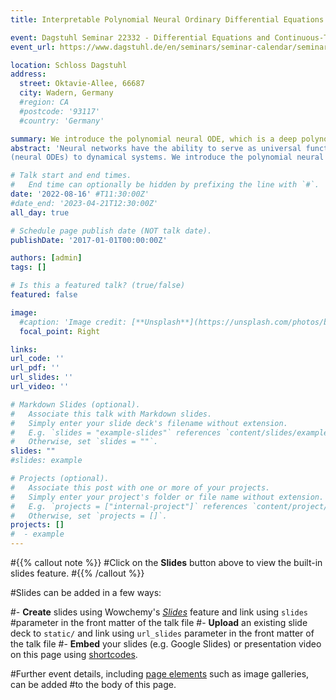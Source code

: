 ```yaml
---
title: Interpretable Polynomial Neural Ordinary Differential Equations

event: Dagstuhl Seminar 22332 - Differential Equations and Continuous-Time Deep Learning
event_url: https://www.dagstuhl.de/en/seminars/seminar-calendar/seminar-details/22332

location: Schloss Dagstuhl
address:
  street: Oktavie-Allee, 66687 
  city: Wadern, Germany
  #region: CA
  #postcode: '93117'
  #country: 'Germany'

summary: We introduce the polynomial neural ODE, which is a deep polynomial neural network inside of the neural ODE framework. We demonstrate the capability of polynomial neural ODEs to predict outside of the training region, as well as perform direct symbolic regression without additional tools such as SINDy.
abstract: 'Neural networks have the ability to serve as universal function approximators, but they are not interpretable and don’t generalize well outside of their training region. Both of these issues are problematic when trying to apply standard neural ordinary differential equations
(neural ODEs) to dynamical systems. We introduce the polynomial neural ODE, which is a deep polynomial neural network inside of the neural ODE framework. We demonstrate the capability of polynomial neural ODEs to predict outside of the training region, as well as perform direct symbolic regression without additional tools such as SINDy.'

# Talk start and end times.
#   End time can optionally be hidden by prefixing the line with `#`.
date: '2022-08-16' #T11:30:00Z'
#date_end: '2023-04-21T12:30:00Z'
all_day: true

# Schedule page publish date (NOT talk date).
publishDate: '2017-01-01T00:00:00Z'

authors: [admin]
tags: []

# Is this a featured talk? (true/false)
featured: false

image:
  #caption: 'Image credit: [**Unsplash**](https://unsplash.com/photos/bzdhc5b3Bxs)'
  focal_point: Right

links:
url_code: ''
url_pdf: ''
url_slides: ''
url_video: ''

# Markdown Slides (optional).
#   Associate this talk with Markdown slides.
#   Simply enter your slide deck's filename without extension.
#   E.g. `slides = "example-slides"` references `content/slides/example-slides.md`.
#   Otherwise, set `slides = ""`.
slides: ""
#slides: example

# Projects (optional).
#   Associate this post with one or more of your projects.
#   Simply enter your project's folder or file name without extension.
#   E.g. `projects = ["internal-project"]` references `content/project/deep-learning/index.md`.
#   Otherwise, set `projects = []`.
projects: []
#  - example
---
```


#{{% callout note %}}
#Click on the **Slides** button above to view the built-in slides feature.
#{{% /callout %}}

#Slides can be added in a few ways:

#- **Create** slides using Wowchemy's [_Slides_](https://wowchemy.com/docs/managing-content/#create-slides) feature and link using `slides` #parameter in the front matter of the talk file
#- **Upload** an existing slide deck to `static/` and link using `url_slides` parameter in the front matter of the talk file
#- **Embed** your slides (e.g. Google Slides) or presentation video on this page using [shortcodes](https://wowchemy.com/docs/#writing-markdown-latex/).

#Further event details, including [page elements](https://wowchemy.com/docs/writing-markdown-latex/) such as image galleries, can be added #to the body of this page.
